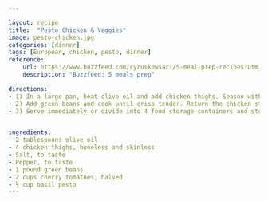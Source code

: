 ```yaml
---

layout: recipe
title:  "Pesto Chicken & Veggies"
image: pesto-chicken.jpg
categories: [dinner]
tags: [European, chicken, pesto, dinner]
reference:
    url: https://www.buzzfeed.com/cyruskowsari/5-meal-prep-recipes?utm_term=.ys7k79elb#.ts9KY0mMb
    description: "Buzzfeed: 5 meals prep"

directions:
- 1) In a large pan, heat olive oil and add chicken thighs. Season with salt and pepper. When the chicken is completely cooked through, remove from pan, slice into strips, and set aside.
- 2) Add green beans and cook until crisp tender. Return the chicken strips to the pan, then add tomatoes and pesto. Stir until fully incorporated.
- 3) Serve immediately or divide into 4 food storage containers and store in the refrigerator. Can be kept refrigerated for up to 4 days.


ingredients:
- 2 tablespoons olive oil
- 4 chicken thighs, boneless and skinless
- Salt, to taste
- Pepper, to taste
- 1 pound green beans
- 2 cups cherry tomatoes, halved
- ½ cup basil pesto
---
```


